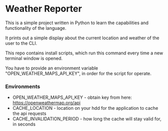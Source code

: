 # Weather Reporter

This is a simple project written in Python to learn the capabilities and functionality of the language.

It prints out a simple display about the current location and weather of the user to the CLI.

This repo contains install scripts, which run this command every time a new terminal window is opened.

You have to provide an environment variable "OPEN_WEATHER_MAPS_API_KEY", in order for the script for operate.

### Environments

- OPEN_WEATHER_MAPS_API_KEY - obtain key from here: https://openweathermap.org/api
- CACHE_LOCATION - location on your hdd for the application to cache the api requests
- CACHE_INVALIDATION_PERIOD - how long the cache will stay valid for, in seconds